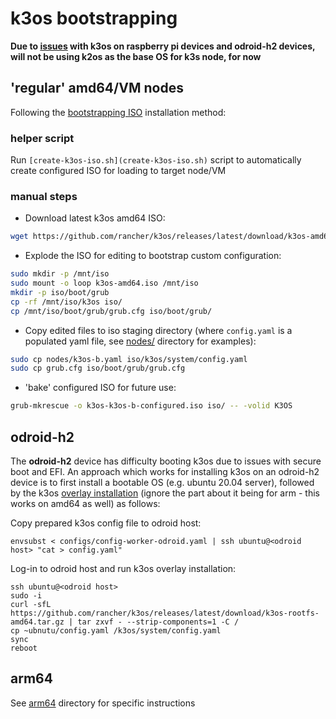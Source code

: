# k3os bootstrapping

**Due to [issues](https://github.com/billimek/homelab-infrastructure/issues/19) with k3os on raspberry pi devices and odroid-h2 devices, will not be using k2os as the base OS for k3s node, for now**

## 'regular' amd64/VM nodes

Following the [bootstrapping ISO](https://github.com/rancher/k3os#remastering-iso) installation method:

### helper script

Run `[create-k3os-iso.sh](create-k3os-iso.sh)` script to automatically create configured ISO for loading to target node/VM

### manual steps

* Download latest k3os amd64 ISO:

```sh
wget https://github.com/rancher/k3os/releases/latest/download/k3os-amd64.iso
```

* Explode the ISO for editing to bootstrap custom configuration:

```sh
sudo mkdir -p /mnt/iso
sudo mount -o loop k3os-amd64.iso /mnt/iso
mkdir -p iso/boot/grub
cp -rf /mnt/iso/k3os iso/
cp /mnt/iso/boot/grub/grub.cfg iso/boot/grub/
```

* Copy edited files to iso staging directory (where `config.yaml` is a populated yaml file, see [nodes/](nodes/) directory for examples):

```sh
sudo cp nodes/k3os-b.yaml iso/k3os/system/config.yaml
sudo cp grub.cfg iso/boot/grub/grub.cfg
```

* 'bake' configured ISO for future use:

```sh
grub-mkrescue -o k3os-k3os-b-configured.iso iso/ -- -volid K3OS
```

## odroid-h2

The **odroid-h2** device has difficulty booting k3os due to issues with secure boot and EFI.  An approach which works for installing k3os on an odroid-h2 device is to first install a bootable OS (e.g. ubuntu 20.04 server), followed by the k3os [overlay installation](https://github.com/rancher/k3os#arm-overlay-installation) (ignore the part about it being for arm - this works on amd64 as well) as follows:

Copy prepared k3os config file to odroid host:

```shell
envsubst < configs/config-worker-odroid.yaml | ssh ubuntu@<odroid host> "cat > config.yaml"
```

Log-in to odroid host and run k3os overlay installation:

```shell
ssh ubuntu@<odroid host>
sudo -i
curl -sfL https://github.com/rancher/k3os/releases/latest/download/k3os-rootfs-amd64.tar.gz | tar zxvf - --strip-components=1 -C /
cp ~ubnutu/config.yaml /k3os/system/config.yaml
sync
reboot
```

## arm64

See [arm64](arm64/) directory for specific instructions

